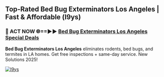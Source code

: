 ## Top-Rated Bed Bug Exterminators Los Angeles | Fast & Affordable (l9ys)

<h3>🐜 ACT NOW 🌐==►► <a href="https://tinyurl.com/2dysvsjj" rel="nofollow">Bed Bug Exterminators Los Angeles Special Deals</a></h3>

**Bed Bug Exterminators Los Angeles** eliminates rodents, bed bugs, and termites in LA homes. Get free inspections + same-day service. New Solutions 2025!

[![l9ys](https://i.imgur.com/JCYaghj.jpeg)](https://tinyurl.com/2dysvsjj)